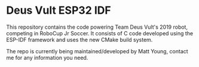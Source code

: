 Deus Vult ESP32 IDF
====================

This repository contains the code powering Team Deus Vult's 2019 robot, competing in RoboCup Jr Soccer. It consists of C code developed using the ESP-IDF framework and uses the new CMake build system.

The repo is currently being maintained/developed by Matt Young, contact me for any information you need.
